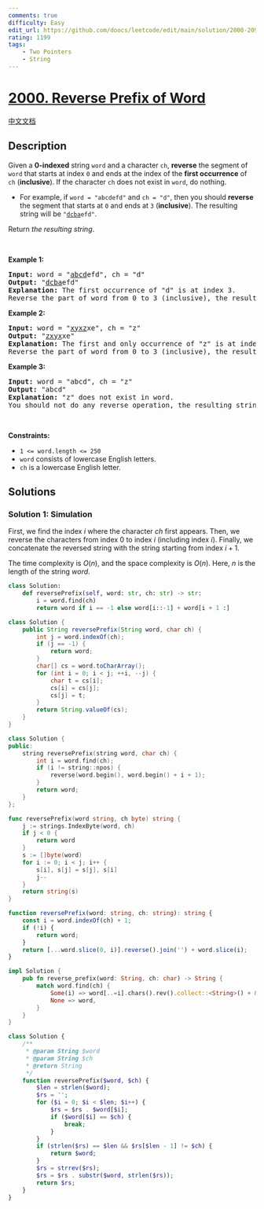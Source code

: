 ```yaml
---
comments: true
difficulty: Easy
edit_url: https://github.com/doocs/leetcode/edit/main/solution/2000-2099/2000.Reverse%20Prefix%20of%20Word/README_EN.md
rating: 1199
tags:
    - Two Pointers
    - String
---
```


# [2000. Reverse Prefix of Word](https://leetcode.com/problems/reverse-prefix-of-word)

[中文文档](/solution/2000-2099/2000.Reverse%20Prefix%20of%20Word/README.md)

## Description

<p>Given a <strong>0-indexed</strong> string <code>word</code> and a character <code>ch</code>, <strong>reverse</strong> the segment of <code>word</code> that starts at index <code>0</code> and ends at the index of the <strong>first occurrence</strong> of <code>ch</code> (<strong>inclusive</strong>). If the character <code>ch</code> does not exist in <code>word</code>, do nothing.</p>

<ul>
	<li>For example, if <code>word = &quot;abcdefd&quot;</code> and <code>ch = &quot;d&quot;</code>, then you should <strong>reverse</strong> the segment that starts at <code>0</code> and ends at <code>3</code> (<strong>inclusive</strong>). The resulting string will be <code>&quot;<u>dcba</u>efd&quot;</code>.</li>
</ul>

<p>Return <em>the resulting string</em>.</p>

<p>&nbsp;</p>
<p><strong class="example">Example 1:</strong></p>

<pre>
<strong>Input:</strong> word = &quot;<u>abcd</u>efd&quot;, ch = &quot;d&quot;
<strong>Output:</strong> &quot;<u>dcba</u>efd&quot;
<strong>Explanation:</strong>&nbsp;The first occurrence of &quot;d&quot; is at index 3. 
Reverse the part of word from 0 to 3 (inclusive), the resulting string is &quot;dcbaefd&quot;.
</pre>

<p><strong class="example">Example 2:</strong></p>

<pre>
<strong>Input:</strong> word = &quot;<u>xyxz</u>xe&quot;, ch = &quot;z&quot;
<strong>Output:</strong> &quot;<u>zxyx</u>xe&quot;
<strong>Explanation:</strong>&nbsp;The first and only occurrence of &quot;z&quot; is at index 3.
Reverse the part of word from 0 to 3 (inclusive), the resulting string is &quot;zxyxxe&quot;.
</pre>

<p><strong class="example">Example 3:</strong></p>

<pre>
<strong>Input:</strong> word = &quot;abcd&quot;, ch = &quot;z&quot;
<strong>Output:</strong> &quot;abcd&quot;
<strong>Explanation:</strong>&nbsp;&quot;z&quot; does not exist in word.
You should not do any reverse operation, the resulting string is &quot;abcd&quot;.
</pre>

<p>&nbsp;</p>
<p><strong>Constraints:</strong></p>

<ul>
	<li><code>1 &lt;= word.length &lt;= 250</code></li>
	<li><code>word</code> consists of lowercase English letters.</li>
	<li><code>ch</code> is a lowercase English letter.</li>
</ul>

## Solutions

### Solution 1: Simulation

First, we find the index $i$ where the character $ch$ first appears. Then, we reverse the characters from index $0$ to index $i$ (including index $i$). Finally, we concatenate the reversed string with the string starting from index $i + 1$.

The time complexity is $O(n)$, and the space complexity is $O(n)$. Here, $n$ is the length of the string $word$.

<!-- tabs:start -->

```python
class Solution:
    def reversePrefix(self, word: str, ch: str) -> str:
        i = word.find(ch)
        return word if i == -1 else word[i::-1] + word[i + 1 :]
```

```java
class Solution {
    public String reversePrefix(String word, char ch) {
        int j = word.indexOf(ch);
        if (j == -1) {
            return word;
        }
        char[] cs = word.toCharArray();
        for (int i = 0; i < j; ++i, --j) {
            char t = cs[i];
            cs[i] = cs[j];
            cs[j] = t;
        }
        return String.valueOf(cs);
    }
}
```

```cpp
class Solution {
public:
    string reversePrefix(string word, char ch) {
        int i = word.find(ch);
        if (i != string::npos) {
            reverse(word.begin(), word.begin() + i + 1);
        }
        return word;
    }
};
```

```go
func reversePrefix(word string, ch byte) string {
	j := strings.IndexByte(word, ch)
	if j < 0 {
		return word
	}
	s := []byte(word)
	for i := 0; i < j; i++ {
		s[i], s[j] = s[j], s[i]
		j--
	}
	return string(s)
}
```

```ts
function reversePrefix(word: string, ch: string): string {
    const i = word.indexOf(ch) + 1;
    if (!i) {
        return word;
    }
    return [...word.slice(0, i)].reverse().join('') + word.slice(i);
}
```

```rust
impl Solution {
    pub fn reverse_prefix(word: String, ch: char) -> String {
        match word.find(ch) {
            Some(i) => word[..=i].chars().rev().collect::<String>() + &word[i + 1..],
            None => word,
        }
    }
}
```

```php
class Solution {
    /**
     * @param String $word
     * @param String $ch
     * @return String
     */
    function reversePrefix($word, $ch) {
        $len = strlen($word);
        $rs = '';
        for ($i = 0; $i < $len; $i++) {
            $rs = $rs . $word[$i];
            if ($word[$i] == $ch) {
                break;
            }
        }
        if (strlen($rs) == $len && $rs[$len - 1] != $ch) {
            return $word;
        }
        $rs = strrev($rs);
        $rs = $rs . substr($word, strlen($rs));
        return $rs;
    }
}
```

<!-- tabs:end -->

<!-- end -->
